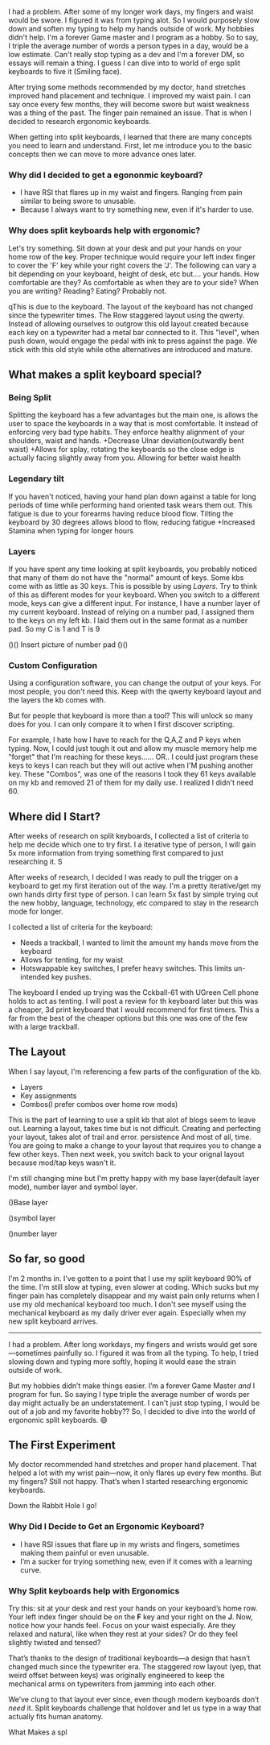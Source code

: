 I had a problem. After some of my longer work days, my fingers and waist would be swore. I figured it was from typing alot. So I would purposely slow down and soften my typing to help my hands outside of work. My hobbies didn't help. I'm a forever Game master and I program as a hobby. So to say, I triple the average number of words a person types in a day, would be a low estimate. Can't really stop typing as a dev and I'm a forever DM, so essays will remain a thing. I guess I can dive into to world of ergo split keyboards to five it (Smiling face). 

After trying some methods recommended by my doctor, hand stretches improved hand placement and technique. I improved my waist pain. I can say once every few months, they will become swore but waist weakness was a thing of the past. The finger pain remained an issue. That is when I decided to research ergonomic keyboards. 

When getting into split keyboards, I learned that there are many concepts you need to learn and understand. First, let me introduce you to the basic concepts then we can move to more advance ones later. 

### Why did I decided to get a egononmic keyboard?
- I have RSI that flares up in my waist and fingers. Ranging from pain similar to being swore to unusable. 
- Because I always want to try something new, even if it's harder to use. 


### Why does split keyboards help with ergonomic?

Let's try something. Sit down at your desk and put your hands on your home row of the key. Proper technique would require your left index finger to cover the 'F' key while your right covers the 'J'. The following can vary a bit depending on your keyboard, height of desk, etc but.... your hands. How comfortable are they? As comfortable as when they are to your side? When you are writing? Reading? Eating? Probably not. 
 
qThis is due to the keyboard. The layout of the keyboard has not changed since the typewriter times. The Row staggered layout using the qwerty. Instead of allowing ourselves to outgrow this old layout created because each key on a typewriter had a metal bar connected to it. This "level", when push down, would engage the pedal with ink to press against the page. We stick with this old style while othe alternatives are introduced and mature. 

## What makes a split keyboard special?
### Being Split
Splitting the keyboard has a few advantages but the main one, is allows the user to space the keyboards in a way that is most comfortable. It instead of enforcing very bad type habits. They enforce healthy alignment of your shoulders, waist and hands.
+Decrease Ulnar deviation(outwardly bent waist)
+Allows for splay, rotating the keyboards so the close edge is actually facing slightly away from you. Allowing for better waist health

### Legendary tilt 
If you haven't noticed, having your hand plan down against a table for long periods of time while performing hand oriented task wears them out. This fatigue is due to your forearms having reduce blood flow. Tilting the keyboard by 30 degrees allows blood to flow, reducing fatigue
+Increased Stamina when typing for longer hours

### Layers
If you have spent any time looking at split keyboards, you probably noticed that many of them do not have the "normal" amount of keys. Some kbs come with as little as 30 keys. This is possible by using *Layers*. Try to think of this as different modes for your keyboard. When you switch to a different mode, keys can give a different input. For instance, I have a number layer of my current keyboard. Instead of relying on a number pad, I assigned them to the keys on my left kb. I laid them out in the same format as a number pad. So my C is 1 and T is 9 

()() Insert picture of number pad ()()

### Custom Configuration 
Using a configuration software, you can change the output of your keys. For most people, you don't need this. Keep with the qwerty keyboard layout and the layers the kb comes with. 

But for people that keyboard is more than a tool? This will unlock so many does for you. I can only compare it to when I first discover scripting. 

For example, I hate how I have to reach for the Q,A,Z and P keys when typing. Now, I could just tough it out and allow my muscle memory help me "forget" that I'm reaching for these keys...... OR..
I could just program these keys to keys I can reach but they will out active when I'M pushing another key. These "Combos", was one of the reasons I took they 61 keys available on my kb and removed 21 of them for my daily use. I realized I didn't need 60. 




## Where did I Start?
After weeks of research on split keyboards, I collected a list of criteria to help me decide which one to try first. I a iterative type of person, I will gain 5x more information from trying something first compared to just researching it. S 

After weeks of research, I decided I was ready to pull the trigger on a keyboard to get my first iteration out of the way. I'm a pretty iterative/get my own hands dirty first type of person. I can learn 5x fast by simple trying out the new hobby, language, technology, etc compared to stay in the research mode for longer. 

I collected a list of criteria for the keyboard:
- Needs a trackball, I wanted to limit the amount my hands move from the keyboard
- Allows for tenting, for my waist
- Hotswappable key switches, I prefer heavy switches. This limits un-intended key pushes.

The keyboard I ended up trying was the Cckball-61 with UGreen Cell phone holds to act as tenting. I will post a review for th keyboard later but this was a cheaper, 3d print keyboard that I would recommend for first timers. This a far from the best of the cheaper options but this one was one of the few with a large trackball. 
## The Layout 

When I say layout, I'm referencing a few parts of the configuration of the kb. 
- Layers
- Key assignments
- Combos(I prefer combos over home row mods)

This is the part of learning to use a split kb that alot of blogs seem to leave out. Learning a layout, takes time but is not difficult. Creating and perfecting your layout, takes alot of trail and error. persistence And most of all, time. You are going to make a change to your layout that requires you to change a few other keys. Then next week, you switch back to your orignal layout because mod/tap keys wasn't it. 

I'm still changing mine but I'm pretty happy with my base layer(default layer mode), number layer and symbol layer. 

()Base layer

()symbol layer

()number layer

## So far, so good
I'm 2 months in. I've gotten to a point that I use my split keyboard 90% of the time. I'm still slow at typing, even slower at coding. Which sucks but my finger pain has completely disappear and my waist pain only returns when I use my old mechanical keyboard too much. I don't see myself using the mechanical keyboard as my daily driver ever again. Especially when my new split keyboard arrives. 

----
I had a problem. After long workdays, my fingers and wrists would get sore—sometimes painfully so. I figured it was from all the typing. To help, I tried slowing down and typing more softly, hoping it would ease the strain outside of work.

But my hobbies didn’t make things easier. I’m a forever Game Master _and_ I program for fun. So saying I type triple the average number of words per day might actually be an understatement. I can't just stop typing, I would be out of a job and my favorite hobby?? 
So, I decided to dive into the world of ergonomic split keyboards. 😄

## The First Experiment
My doctor recommended hand stretches and proper hand placement. That helped a lot with my wrist pain—now, it only flares up every few months. But my fingers? Still not happy. That’s when I started researching ergonomic keyboards.

Down the Rabbit Hole I go!

### Why Did I Decide to Get an Ergonomic Keyboard?

- I have RSI issues that flare up in my wrists and fingers, sometimes making them painful or even unusable.
- I’m a sucker for trying something new, even if it comes with a learning curve.

### Why Split keyboards help with Ergonomics
Try this: sit at your desk and rest your hands on your keyboard’s home row. Your left index finger should be on the **F** key and your right on the **J**. Now, notice how your hands feel. Focus on your waist especially. 
Are they relaxed and natural, like when they rest at your sides? Or do they feel slightly twisted and tensed? 

That’s thanks to the design of traditional keyboards—a design that hasn’t changed much since the typewriter era. The staggered row layout (yep, that weird offset between keys) was originally engineered to keep the mechanical arms on typewriters from jamming into each other.

We’ve clung to that layout ever since, even though modern keyboards don’t _need_ it. Split keyboards challenge that holdover and let us type in a way that actually fits human anatomy.

What Makes a spl